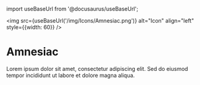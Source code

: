 import useBaseUrl from '@docusaurus/useBaseUrl';

<img src={useBaseUrl('/img/Icons/Amnesiac.png')} alt="Icon" align="left" style={{width: 60}} />
# Amnesiac

Lorem ipsum dolor sit amet, consectetur adipiscing elit. Sed do eiusmod tempor incididunt ut labore et dolore magna aliqua.
